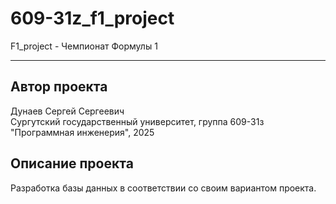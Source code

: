# 609-31z_f1_project
F1_project - Чемпионат Формулы 1
***
## Автор проекта
Дунаев Сергей Сергеевич  
Сургутский государственный университет, группа 609-31з "Программная инженерия", 2025
## Описание проекта
Разработка базы данных в соответствии со своим вариантом проекта.
